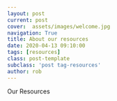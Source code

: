 ```yaml
---
layout: post
current: post
cover:  assets/images/welcome.jpg
navigation: True
title: About our resources
date: 2020-04-13 09:10:00
tags: [resources]
class: post-template
subclass: 'post tag-resources'
author: rob
---
```


Our Resources
